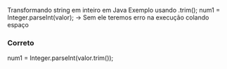 
Transformando string em inteiro em Java
Exemplo usando .trim();
num1 = Integer.parseInt(valor); -> Sem ele teremos erro na execução colando espaço
### Correto ###
num1 = Integer.parseInt(valor.trim());
